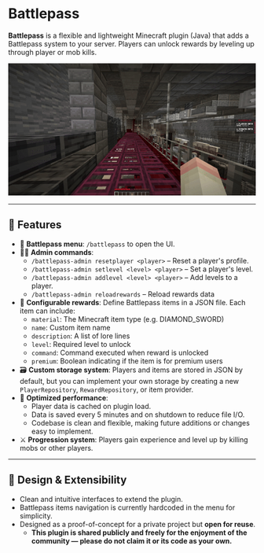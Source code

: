 # Battlepass

**Battlepass** is a flexible and lightweight Minecraft plugin (Java) that adds a Battlepass system to your server. Players can unlock rewards by leveling up through player or mob kills.

<p align="center">
  <img src="./assets/demo.gif" alt="Battlepass Preview">
</p>

---

## 🔧 Features

- 📜 **Battlepass menu**: `/battlepass` to open the UI.
- 🧑‍💻 **Admin commands**:
  - `/battlepass-admin resetplayer <player>` – Reset a player's profile.
  - `/battlepass-admin setlevel <level> <player>` – Set a player's level.
  - `/battlepass-admin addlevel <level> <player>` – Add levels to a player.
  - `/battlepass-admin reloadrewards` – Reload rewards data
- 🧩 **Configurable rewards**: Define Battlepass items in a JSON file. Each item can include:
  - `material`: The Minecraft item type (e.g. DIAMOND_SWORD)
  - `name`: Custom item name
  - `description`: A list of lore lines
  - `level`: Required level to unlock
  - `command`: Command executed when reward is unlocked
  - `premium`: Boolean indicating if the item is for premium users
- 🗃️ **Custom storage system**: Players and items are stored in JSON by default, but you can implement your own storage by creating a new `PlayerRepository`, `RewardRepository`, or item provider.
- 🧠 **Optimized performance**:
  - Player data is cached on plugin load.
  - Data is saved every 5 minutes and on shutdown to reduce file I/O.
  - Codebase is clean and flexible, making future additions or changes easy to implement.
- ⚔️ **Progression system**: Players gain experience and level up by killing mobs or other players.

---

## 🧪 Design & Extensibility

- Clean and intuitive interfaces to extend the plugin.
- Battlepass items navigation is currently hardcoded in the menu for simplicity.
- Designed as a proof-of-concept for a private project but **open for reuse**.
  - **This plugin is shared publicly and freely for the enjoyment of the community — please do not claim it or its code as your own.**
